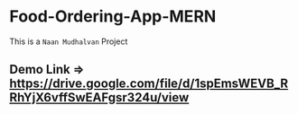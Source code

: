 # Food-Ordering-App-MERN

This is a `Naan Mudhalvan` Project

## Demo Link => https://drive.google.com/file/d/1spEmsWEVB_RRhYjX6vffSwEAFgsr324u/view
